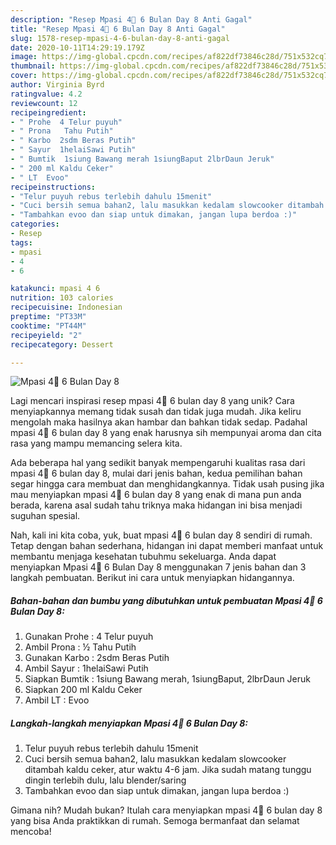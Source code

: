 ```yaml
---
description: "Resep Mpasi 4🌟 6 Bulan Day 8 Anti Gagal"
title: "Resep Mpasi 4🌟 6 Bulan Day 8 Anti Gagal"
slug: 1578-resep-mpasi-4-6-bulan-day-8-anti-gagal
date: 2020-10-11T14:29:19.179Z
image: https://img-global.cpcdn.com/recipes/af822df73846c28d/751x532cq70/mpasi-4🌟-6-bulan-day-8-foto-resep-utama.jpg
thumbnail: https://img-global.cpcdn.com/recipes/af822df73846c28d/751x532cq70/mpasi-4🌟-6-bulan-day-8-foto-resep-utama.jpg
cover: https://img-global.cpcdn.com/recipes/af822df73846c28d/751x532cq70/mpasi-4🌟-6-bulan-day-8-foto-resep-utama.jpg
author: Virginia Byrd
ratingvalue: 4.2
reviewcount: 12
recipeingredient:
- " Prohe  4 Telur puyuh"
- " Prona   Tahu Putih"
- " Karbo  2sdm Beras Putih"
- " Sayur  1helaiSawi Putih"
- " Bumtik  1siung Bawang merah 1siungBaput 2lbrDaun Jeruk"
- " 200 ml Kaldu Ceker"
- " LT  Evoo"
recipeinstructions:
- "Telur puyuh rebus terlebih dahulu 15menit"
- "Cuci bersih semua bahan2, lalu masukkan kedalam slowcooker ditambah kaldu ceker, atur waktu 4-6 jam. Jika sudah matang tunggu dingin terlebih dulu, lalu blender/saring"
- "Tambahkan evoo dan siap untuk dimakan, jangan lupa berdoa :)"
categories:
- Resep
tags:
- mpasi
- 4
- 6

katakunci: mpasi 4 6 
nutrition: 103 calories
recipecuisine: Indonesian
preptime: "PT33M"
cooktime: "PT44M"
recipeyield: "2"
recipecategory: Dessert

---
```



![Mpasi 4🌟 6 Bulan Day 8](https://img-global.cpcdn.com/recipes/af822df73846c28d/751x532cq70/mpasi-4🌟-6-bulan-day-8-foto-resep-utama.jpg)

Lagi mencari inspirasi resep mpasi 4🌟 6 bulan day 8 yang unik? Cara menyiapkannya memang tidak susah dan tidak juga mudah. Jika keliru mengolah maka hasilnya akan hambar dan bahkan tidak sedap. Padahal mpasi 4🌟 6 bulan day 8 yang enak harusnya sih mempunyai aroma dan cita rasa yang mampu memancing selera kita.



Ada beberapa hal yang sedikit banyak mempengaruhi kualitas rasa dari mpasi 4🌟 6 bulan day 8, mulai dari jenis bahan, kedua pemilihan bahan segar hingga cara membuat dan menghidangkannya. Tidak usah pusing jika mau menyiapkan mpasi 4🌟 6 bulan day 8 yang enak di mana pun anda berada, karena asal sudah tahu triknya maka hidangan ini bisa menjadi suguhan spesial.


Nah, kali ini kita coba, yuk, buat mpasi 4🌟 6 bulan day 8 sendiri di rumah. Tetap dengan bahan sederhana, hidangan ini dapat memberi manfaat untuk membantu menjaga kesehatan tubuhmu sekeluarga. Anda dapat menyiapkan Mpasi 4🌟 6 Bulan Day 8 menggunakan 7 jenis bahan dan 3 langkah pembuatan. Berikut ini cara untuk menyiapkan hidangannya.

<!--inarticleads1-->

##### Bahan-bahan dan bumbu yang dibutuhkan untuk pembuatan Mpasi 4🌟 6 Bulan Day 8:

1. Gunakan  Prohe : 4 Telur puyuh
1. Ambil  Prona : ½ Tahu Putih
1. Gunakan  Karbo : 2sdm Beras Putih
1. Ambil  Sayur : 1helaiSawi Putih
1. Siapkan  Bumtik : 1siung Bawang merah, 1siungBaput, 2lbrDaun Jeruk
1. Siapkan  200 ml Kaldu Ceker
1. Ambil  LT : Evoo




<!--inarticleads2-->

##### Langkah-langkah menyiapkan Mpasi 4🌟 6 Bulan Day 8:

1. Telur puyuh rebus terlebih dahulu 15menit
1. Cuci bersih semua bahan2, lalu masukkan kedalam slowcooker ditambah kaldu ceker, atur waktu 4-6 jam. Jika sudah matang tunggu dingin terlebih dulu, lalu blender/saring
1. Tambahkan evoo dan siap untuk dimakan, jangan lupa berdoa :)




Gimana nih? Mudah bukan? Itulah cara menyiapkan mpasi 4🌟 6 bulan day 8 yang bisa Anda praktikkan di rumah. Semoga bermanfaat dan selamat mencoba!
